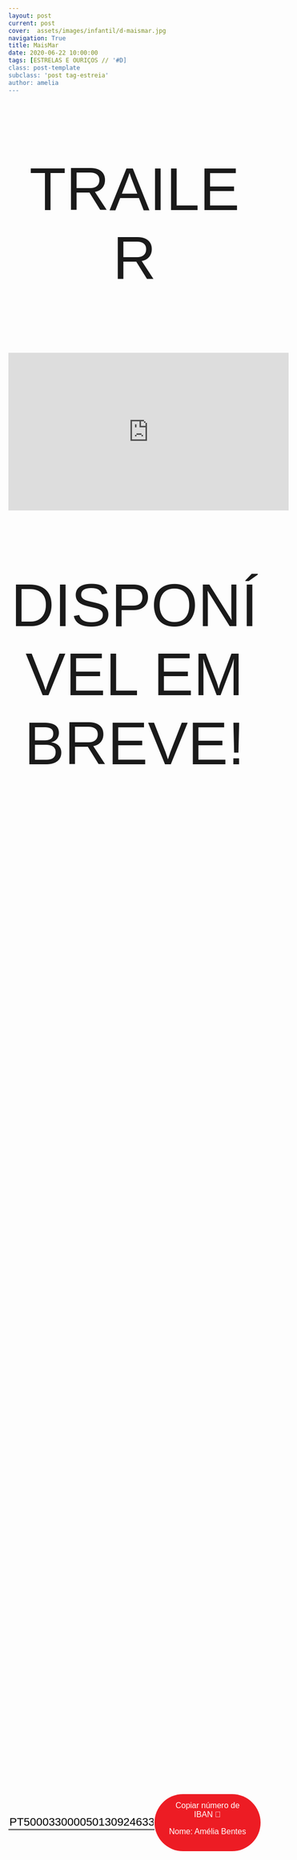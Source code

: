 ```yaml
---
layout: post
current: post
cover:  assets/images/infantil/d-maismar.jpg
navigation: True
title: MaisMar
date: 2020-06-22 10:00:00
tags: [ESTRELAS E OURIÇOS // '#D]
class: post-template
subclass: 'post tag-estreia'
author: amelia
---
```


<!-- warning: keep the content after the ? in the link, for autoplay -->
<div class="center">
  <p class = "apoia">TRAILER</p> 
</div>
<iframe width="560" height="315" src="https://www.youtube.com/embed/RvekcrWyU6M?rel=0&amp;autoplay=1&amp;controls=0&amp;showinfo=0" frameborder="0" allow="accelerometer; autoplay; encrypted-media; gyroscope; picture-in-picture" allowfullscreen></iframe>



<!-- CSS code for some personalization -->
<style>
    .button {
      margin: auto;  
      display: block;
      border-radius: 70px;
      background-color: #ED1C24;
      border: none;
      color: #FFFFFF;
      text-align: center;
      font-family: "Verdana", sans-serif;
      font-size: 2.6rem;
      padding: 20px;
      width: 25rem;
      transition: all 0.5s;
      cursor: pointer;
    }
    
    .button span {
      cursor: pointer;
      display: inline-block;
      position: relative;
      transition: 0.5s;
    }
    
    .button span:after {
      content: '\00bb';
      position: absolute;
      opacity: 0;
      top: 0;
      right: -20px;
      transition: 0.5s;
    }
    
    .button:hover span {
      padding-right: 25px;
    }
    
    .button:hover span:after {
      opacity: 1;
      right: 0;
       display: inline-block;
    }


    .apoia {
        font-family: "Avant Garde", Avantgarde, "Century Gothic", CenturyGothic, "AppleGothic", sans-serif;
        font-size: 3vmax;
        text-align: center;
        text-transform: uppercase;
        text-rendering: optimizeLegibility;
    }


    .iban{
      margin: auto;  
      text-align: center;
      font-family: "Verdana", sans-serif;
      font-size: 1.8rem;
      padding-top: 2rem;
    }

    .btn {
      border: none;
      background-color: inherit;
      padding: 14px 28px;
      font-size: 16px;
      cursor: pointer;
      display: inline-block;
      font-family: "Verdana", sans-serif;
      border-radius: 70px;
    }

    .btn:hover {background: #454545;}

    .success {color: green;}
    .info {color: dodgerblue;}
    .warning {color: orange;}
    .danger {color: red;}
    .default {color: black;}

    /* Blue */
    .info {
      color: white;
      background: #2196F3;
      background-color: #ED1C24;
      font-family: "Verdana", sans-serif;
    }

    .info:hover {
      background: #454545;
      color: white;
    }

    .no-outline:focus {
      outline: none;
    }

  .info_numbers{
    font-family: "Verdana", sans-serif;
    font-size: 1.4rem;
  }
    
    .centerthat{
      height: 100%;
      display: flex;
      align-items: center;
      justify-content: center;
    }

    input {
      border-top-style: hidden;
      border-right-style: hidden;
      border-left-style: hidden;
      border-bottom-style: groove;
    }

</style>

<!-- JAVASCRIPT functions for autocopying text-->
<script>
function myFunction() {
  /* Get the text field */
  var copyText = document.getElementById("myInput");

  /* Select the text field */
  copyText.select();
  copyText.setSelectionRange(0, 99999); /*For mobile devices*/

  /* Copy the text inside the text field */
  document.execCommand("copy");

  // /* Alert the copied text */
  // alert("Copied the text: " + copyText.value);
}
function myFunction2() {
  /* Get the text field */
  var copyText = document.getElementById("myInput2");

  /* Select the text field */
  copyText.select();
  copyText.setSelectionRange(0, 99999); /*For mobile devices*/

  /* Copy the text inside the text field */
  document.execCommand("copy");

  // /* Alert the copied text */
  // alert("Copied the text: " + copyText.value);
}
</script>




<div class="center">
    <p class = "apoia">DISPONÍVEL EM BREVE!</p> 
    
<br>
<div class = "centerthat">
  <!-- The text field -->
  <input type="text" class="no-outline info_numbers" value="PT50003300005013092463305" id="myInput"> 
  <!-- The button used to copy the text -->
  <button class="btn info"  onclick="myFunction()">Copiar número de IBAN 🏧<br />

  Nome: Amélia Bentes </button>
</div>
<br>
<br>


</div>
<br>


### MAISMAR é um espetáculo de dança contemporânea pensada para um público jovem, funcionando como um manifesto que alerta para o excesso do plástico e as suas consequências para o planeta e animais marinhos. 

----

Direção e coreografia: Amélia Bentes

Intérpretes: Ana Silva, Carolina Inácio, Patrícia Oliveira, Leonor Mendes, Inês Mesquita, Patrícia Borralho, Matilde Pereira, Margarida Franco, Sara Costa, Matilde Cruz, Victoria Flatt, Matilde Tarrinha, Tania Tedim 

Música: KSHMR , global / communication

Rap (letra e voz): Eduardo Monteiro (10 anos)

Montagem de vídeo na coreografia: Margarida Franco

Vídeo final: Joaquim Leal

Luzes: Flávio Vicente

Produção executiva: Ana Silva 

Duração: 35 min.

Agradecimentos: Fátima Piedade, Joaquim Leal

----

Este espetáculo foi realizado com alunos da Escola Superior de Dança no âmbito da unidade curricular de Interpretação, na Biblioteca de Marvila


